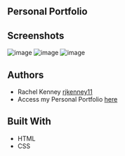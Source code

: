 ## Personal Portfolio
 
## Screenshots
![image](https://user-images.githubusercontent.com/74163812/112730974-eb983d80-8f0a-11eb-880c-8451c3ac7500.png)
![image](https://user-images.githubusercontent.com/74163812/112730995-07034880-8f0b-11eb-9160-fdb12f5376a2.png)
![image](https://user-images.githubusercontent.com/74163812/112731001-14203780-8f0b-11eb-8ca0-dc61054d5f49.png)

## Authors
<ul>
<li> Rachel Kenney <a href="https://github.com/rjkenney11" target="_blank">rjkenney11</a> </li>
<li> Access my Personal Portfolio <a href="https://rjkenney11.github.io/Rachel-Kenney-Portfolio/" target="_blank">here</a>  </li>
</ul>

## Built With
<ul> 
<li> HTML </li>
<li> CSS </li>
</ul>

